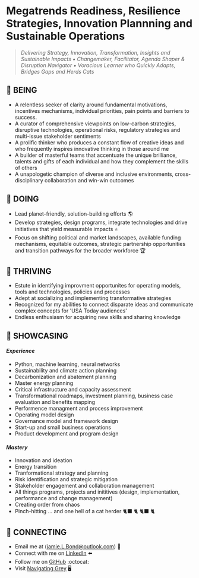 #  Megatrends Readiness, Resilience Strategies, Innovation Plannning and Sustainable Operations
> _Delivering Strategy, Innovation, Transformation, Insights and Sustainable Impacts ▪️ Changemaker, Facilitator, Agenda Shaper & Disruption Navigator ▪️ Voracious Learner who Quickly Adapts, Bridges Gaps and Herds Cats_

## :small_red_triangle_down: BEING
* A relentless seeker of clarity around fundamental motivations, incentives mechanisms, individual priorities, pain points and barriers to success.
* A curator of comprehensive viewpoints on low-carbon strategies, disruptive technologies, operational risks, regulatory strategies and multi-issue stakeholder sentiments
* A prolific thinker who produces a constant flow of creative ideas and who frequently inspires innovative thinking in those around me
* A builder of masterful teams that accentuate the unique brilliance, talents and gifts of each individual and how they complement the skills of others
* A unapologetic champion of diverse and inclusive environments, cross-disciplinary collaboration and win-win outcomes

## :small_red_triangle_down: DOING
* Lead planet-friendly, solution-building efforts :earth_americas:
* Develop strategies, design programs, integrate technologies and drive initiatives that yield measurable impacts ⭐
* Focus on shifting political and market landscapes, available funding mechanisms, equitable outcomes, strategic partnership opportunities and transition pathways for the broader workforce 🏆

## :small_red_triangle_down: THRIVING
* Estute in identifying improvment opportunites for operating models, tools and technologies, policies and processes
* Adept at socializing and implementing transformative strategies
* Recognized for my abilities to connect disparate ideas and communicate complex concepts for 'USA Today audiences'
* Endless enthusiasm for acquiring new skills and sharing knowledge


## :small_red_triangle_down: SHOWCASING
#### _Experience_
* Python, machine learning, neural networks
* Sustainability and climate action planning
* Decarbonization and abatement planning
* Master energy planning
* Critical infrastructure and capacity assessment
* Transformational roadmaps, investment planning, business case evaluation and benefits mapping 
* Performence managment and process improvement
* Operating model design
* Governance model and framework design
* Start-up and small business operations
* Product development and program design

####  _Mastery_
* Innovation and ideation
* Energy transition
* Tranformational strategy and planning
* Risk identification and strategic mitigation
* Stakeholder engagement and collaboration management
* All things programs, projects and inititives (design, implementation, performance and change management)
* Creating order from chaos
* Pinch-hitting ... and one hell of a cat herder :black_cat: :cat2: :black_cat: :cat2:

## :small_red_triangle_down: CONNECTING
* Email me at (jamie.L.Bond@outlook.com) :incoming_envelope: <br>
* Connect with me on [LinkedIn](www.linkedin.com/in/jamielbond) :arrow_left:<br>
* Follow me on [GitHub](github.com/jbondAI) :octocat: <br>
* Visit [Navigating Grey](navigating-grey.com) :desktop_computer: <br>


<!---
jbondAI/jbondAI is a ✨ special ✨ repository because its `README.md` (this file) appears on your GitHub profile.
You can click the Preview link to take a look at your changes.
--->
